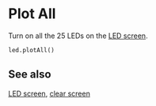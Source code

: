 # Plot All

Turn on all the 25 LEDs on the [LED screen](/device/screen).

```sig
led.plotAll()
```

## See also

[LED screen](/device/screen), [clear screen](/reference/basic/clear-screen)